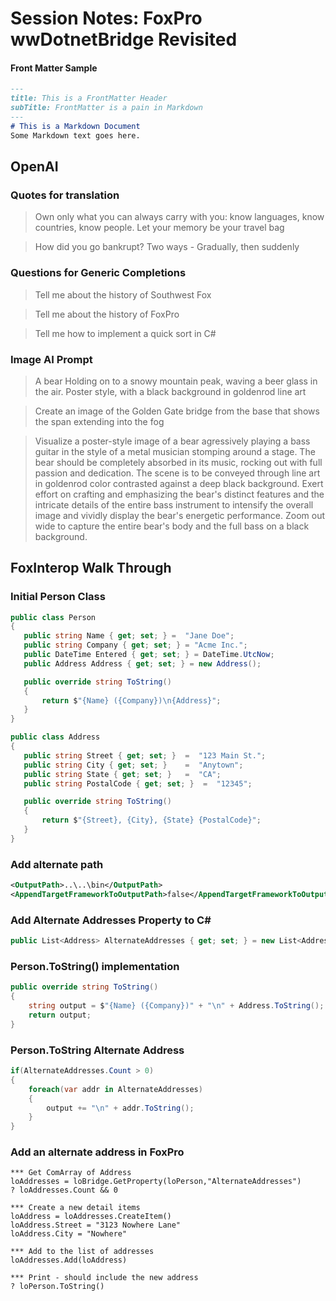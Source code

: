 # Session Notes: FoxPro wwDotnetBridge Revisited


#### Front Matter Sample
```markdown
---
title: This is a FrontMatter Header
subTitle: FrontMatter is a pain in Markdown
---
# This is a Markdown Document
Some Markdown text goes here.
```

## OpenAI

### Quotes for translation

> Own only what you can always carry with you: know languages, know countries, know people. Let your memory be your travel bag

> How did you go bankrupt? Two ways - Gradually, then suddenly


### Questions for Generic Completions

> Tell me about the history of Southwest Fox

> Tell me about the history of FoxPro

> Tell me how to implement a quick sort in C#

### Image AI Prompt

> A bear Holding on to a snowy mountain peak, waving a beer glass in the air. Poster style, with a black background in goldenrod line art

> Create an image of the Golden Gate bridge from the base that shows the span extending into the fog

> Visualize a poster-style image of a bear agressively playing a bass guitar in the style of a metal musician stomping around a stage. The bear should be completely absorbed in its music, rocking out with full passion and dedication. The scene is to be conveyed through line art in goldenrod color contrasted against a deep black background. Exert effort on crafting and emphasizing the bear's distinct features and the intricate details of the entire bass instrument to intensify the overall image and vividly display the bear's energetic performance. Zoom out wide to capture the entire bear's body and the full bass on a black background.

## FoxInterop Walk Through

### Initial Person Class

```csharp
public class Person
{
   public string Name { get; set; } =  "Jane Doe";
   public string Company { get; set; } = "Acme Inc.";
   public DateTime Entered { get; set; } = DateTime.UtcNow;
   public Address Address { get; set; } = new Address();

   public override string ToString() 
   {
       return $"{Name} ({Company})\n{Address}";
   }
}

public class Address
{
   public string Street { get; set; }  =  "123 Main St.";
   public string City { get; set; }    =  "Anytown";
   public string State { get; set; }   =  "CA";
   public string PostalCode { get; set; }  =  "12345";

   public override string ToString() 
   {
       return $"{Street}, {City}, {State} {PostalCode}";
   }
}

```

### Add alternate path

```xml
<OutputPath>..\..\bin</OutputPath>
<AppendTargetFrameworkToOutputPath>false</AppendTargetFrameworkToOutputPath>	
```


### Add Alternate Addresses Property to C#

```cs
public List<Address> AlternateAddresses { get; set; } = new List<Address>();
```

### Person.ToString() implementation

```csharp
public override string ToString() 
{
    string output = $"{Name} ({Company})" + "\n" + Address.ToString();
    return output;
}
```

### Person.ToString Alternate Address

```csharp
if(AlternateAddresses.Count > 0)
{
    foreach(var addr in AlternateAddresses)
    {
        output += "\n" + addr.ToString();
    }
}
```



### Add an alternate address in FoxPro

```foxpro
*** Get ComArray of Address
loAddresses = loBridge.GetProperty(loPerson,"AlternateAddresses")
? loAddresses.Count && 0

*** Create a new detail items
loAddress = loAddresses.CreateItem()
loAddress.Street = "3123 Nowhere Lane"
loAddress.City = "Nowhere"

*** Add to the list of addresses
loAddresses.Add(loAddress)

*** Print - should include the new address
? loPerson.ToString()
```